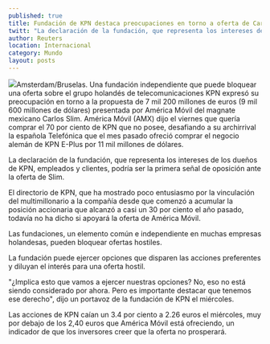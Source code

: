 ```yaml
---
published: true
title: Fundación de KPN destaca preocupaciones en torno a oferta de Carlos Slim
twitt: "La declaración de la fundación, que representa los intereses de los dueños de KPN, empleados y clientes, podría ser la primera señal de oposición ante la propuesta de Carlos Slim."
author: Reuters
location: Internacional
category: Mundo
layout: posts
---
```


![](http://i.imgur.com/3JFWymnm.jpg)Amsterdam/Bruselas. Una fundación independiente que puede bloquear una oferta sobre el grupo holandés de telecomunicaciones KPN expresó su preocupación en torno a la propuesta de 7 mil 200 millones de euros (9 mil 600 millones de dólares) presentada por América Móvil del magnate mexicano Carlos Slim.
América Móvil (AMX) dijo el viernes que quería comprar el 70 por ciento de KPN que no posee, desafiando a su archirrival la española Telefónica que el mes pasado ofreció comprar el negocio alemán de KPN E-Plus por 11 mil millones de dólares.

La declaración de la fundación, que representa los intereses de los dueños de KPN, empleados y clientes, podría ser la primera señal de oposición ante la oferta de Slim.

El directorio de KPN, que ha mostrado poco entusiasmo por la vinculación del multimillonario a la compañía desde que comenzó a acumular la posición accionaria que alcanzó a casi un 30 por ciento el año pasado, todavía no ha dicho si apoyará la oferta de América Móvil.

Las fundaciones, un elemento común e independiente en muchas empresas holandesas, pueden bloquear ofertas hostiles.

La fundación puede ejercer opciones que disparen las acciones preferentes y diluyan el interés para una oferta hostil.

"¿Implica esto que vamos a ejercer nuestras opciones? No, eso no está siendo considerado por ahora. Pero es importante destacar que tenemos ese derecho", dijo un portavoz de la fundación de KPN el miércoles.

Las acciones de KPN caían un 3.4 por ciento a 2.26 euros el miércoles, muy por debajo de los 2,40 euros que América Móvil está ofreciendo, un indicador de que los inversores creer que la oferta no prosperará.
